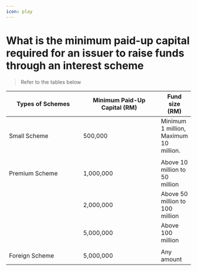 ```yaml
---
icon: play
---
```


# What is the minimum paid-up capital required for an issuer to raise funds through an interest scheme

> Refer to the tables below

<table><thead><tr><th width="247">Types of Schemes</th><th width="258">Minimum Paid-Up Capital (RM)</th><th>Fund size (RM)</th></tr></thead><tbody><tr><td>Small Scheme</td><td>500,000</td><td>Minimum 1 million, Maximum 10 million.</td></tr><tr><td></td><td></td><td></td></tr><tr><td>Premium Scheme</td><td>1,000,000</td><td>Above 10 million to 50 million</td></tr><tr><td></td><td>2,000,000</td><td>Above 50 million to 100 million</td></tr><tr><td></td><td>5,000,000</td><td>Above 100 million</td></tr><tr><td></td><td></td><td></td></tr><tr><td>Foreign Scheme</td><td>5,000,000</td><td>Any amount</td></tr></tbody></table>
